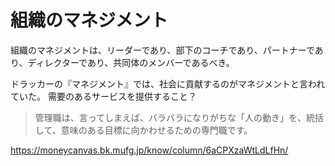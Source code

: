 # 組織のマネジメント

組織のマネジメントは、リーダーであり、部下のコーチであり、パートナーであり、ディレクターであり、共同体のメンバーであるべき。

ドラッカーの『マネジメント』では、社会に貢献するのがマネジメントと言われていた。
需要のあるサービスを提供すること？

> 管理職は、言ってしまえば、バラバラになりがちな「人の動き」を、統括して、意味のある目標に向かわせるための専門職です。

https://moneycanvas.bk.mufg.jp/know/column/6aCPXzaWtLdLfHn/

